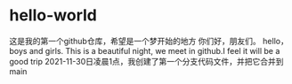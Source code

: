 # hello-world
这是我的第一个github仓库，希望是一个梦开始的地方
你们好，朋友们。
hello，boys and girls.
This is a beautiful night, we meet in github.I feel it will be a good trip
2021-11-30日凌晨1点，我创建了第一个分支代码文件，并把它合并到main
